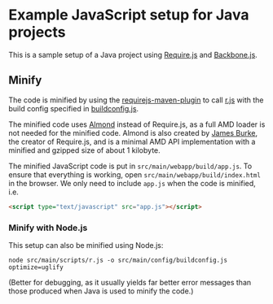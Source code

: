 Example JavaScript setup for Java projects
==========================================

This is a sample setup of a Java project using
[Require.js](http://requirejs.org/) and
[Backbone.js](http://backbonejs.org).

Minify
------

The code is minified by using the
[requirejs-maven-plugin](https://github.com/mcheely/requirejs-maven-plugin)
to call [r.js](https://github.com/jrburke/r.js) with the build config
specified in
[buildconfig.js](https://github.com/kjbekkelund/requirejs-java/blob/master/src/main/config/buildconfig.js).

The minified code uses [Almond](https://github.com/jrburke/almond)
instead of Require.js, as a full AMD loader is not needed for the
minified code. Almond is also created by [James
Burke](https://github.com/jrburke), the creator of Require.js, and is a
minimal AMD API implementation with a minified and gzipped size of about
1 kilobyte.

The minified JavaScript code is put in `src/main/webapp/build/app.js`.
To ensure that everything is working, open
`src/main/webapp/build/index.html` in the browser. We only need to
include `app.js` when the code is minified, i.e.

```html
<script type="text/javascript" src="app.js"></script>
```

### Minify with Node.js

This setup can also be minified using Node.js:

```
node src/main/scripts/r.js -o src/main/config/buildconfig.js optimize=uglify
```

(Better for debugging, as it usually yields far better error messages
than those produced when Java is used to minify the code.)

